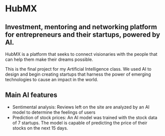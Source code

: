 # HubMX
## Investment, mentoring and networking platform for entrepreneurs and their startups, powered by AI.
HubMX is a platform that seeks to connect visionaries with the people that can help them make their dreams possible. 

This is the final project for my Artificial Intelligence class. We used AI to design and begin creating startups that harness the power of emerging technologies to cause an impact in the world. 

## Main AI features
- Sentimental analysis: Reviews left on the site are analyzed by an AI model to determine the feelings of users
- Prediction of stock prices: An AI model was trained with the stock data of 7 startups. The model is capable of predicting the price of their stocks on the next 15 days.
